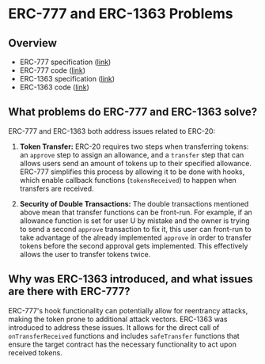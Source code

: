 # ERC-777 and ERC-1363 Problems

## Overview
- ERC-777 specification ([link](https://eips.ethereum.org/EIPS/eip-777))
- ERC-777 code ([link](https://github.com/OpenZeppelin/openzeppelin-contracts/blob/release-v4.9/contracts/token/ERC777/ERC777.sol))
- ERC-1363 specification ([link](https://eips.ethereum.org/EIPS/eip-1363))
- ERC-1363 code ([link](https://github.com/vittominacori/erc1363-payable-token/tree/master/contracts/token/ERC1363))

## What problems do ERC-777 and ERC-1363 solve?

ERC-777 and ERC-1363 both address issues related to ERC-20:

1. **Token Transfer:** 
   ERC-20 requires two steps when transferring tokens: an `approve` step to assign an allowance, and a `transfer` step that can allows users send an amount of tokens up to their specified allowance. ERC-777 simplifies this process by allowing it to be done with hooks, which enable callback functions (`tokensReceived`) to happen when transfers are received.

2. **Security of Double Transactions:** 
   The double transactions mentioned above mean that transfer functions can be front-run. For example, if an allowance function is set for user U by mistake and the owner is trying to send a second `approve` transaction to fix it, this user can front-run to take advantage of the already implemented `approve` in order to transfer tokens before the second approval gets implemented. This effectively allows the user to transfer tokens twice.

## Why was ERC-1363 introduced, and what issues are there with ERC-777?
ERC-777's hook functionality can potentially allow for reentrancy attacks, making the token prone to additional attack vectors. ERC-1363 was introduced to address these issues. It allows for the direct call of `onTransferReceived` functions and includes `safeTransfer` functions that ensure the target contract has the necessary functionality to act upon received tokens.